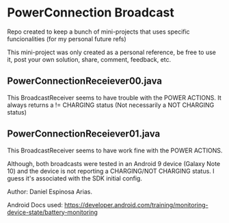 # PowerConnection Broadcast
Repo created to keep a bunch of mini-projects that uses specific funcionalities (for my personal future refs)

This mini-project was only created as a personal reference,
be free to use it, post your own solution, share, comment, feedback, etc.

## PowerConnectionReceiever00.java
This BroadcastReceiver seems to have trouble with the POWER ACTIONS.
It always returns a != CHARGING status (Not necessarily a NOT CHARGING status)

## PowerConnectionReceiever01.java
This BroadcastReceiver seems to have work fine with the POWER ACTIONS.

Although, both broadcasts were tested in an Android 9 device (Galaxy Note 10)
and the device is not reporting a CHARGING/NOT CHARGING status. I guess it's
associated with the SDK initial config.

Author: Daniel Espinosa Arias.

Android Docs used: https://developer.android.com/training/monitoring-device-state/battery-monitoring
